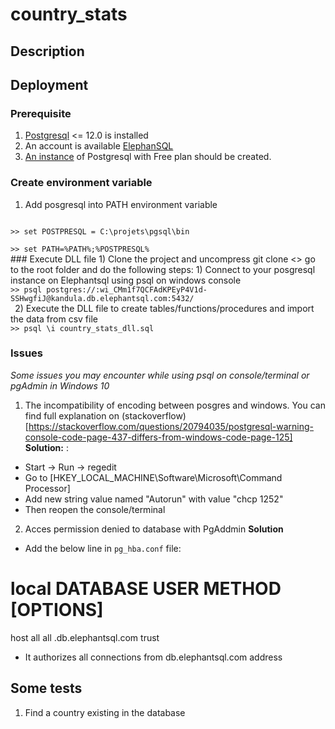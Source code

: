 # country_stats


## Description

## Deployment
### Prerequisite
1) [Postgresql](https://www.enterprisedb.com/downloads/postgres-postgresql-downloads) <= 12.0 is installed
2) An account is available [ElephanSQL](https://www.elephantsql.com)
3) [An instance](https://www.elephantsql.com/plans.html) of Postgresql with Free plan should be created. 
### Create environment variable
1) Add posgresql into PATH environment variable
<code>
>> set POSTPRESQL = C:\projets\pgsql\bin
</code>
<code>
>> set PATH=%PATH%;%POSTPRESQL%
</code>
### Execute DLL file 
1) Clone the project and uncompress
git clone <>
go to the root folder and do the following steps:
1) Connect to your posgresql instance on Elephantsql using psql on windows console
<code>
>> psql postgres://<username>:wi_CMm1f7QCFAdKPEyP4V1d-SSHwgfiJ@kandula.db.elephantsql.com:5432/<database name>
 </code>
2) Execute the DLL file to create tables/functions/procedures and import the data from csv file
<code>
>> psql \i country_stats_dll.sql
</code>

### Issues
<i>Some issues you may encounter while using psql on console/terminal or pgAdmin in Windows 10</i>
1) The incompatibility of encoding between posgres and windows. You can find full explanation on (stackoverflow)[https://stackoverflow.com/questions/20794035/postgresql-warning-console-code-page-437-differs-from-windows-code-page-125]
<b>Solution:</b> :
- Start -> Run -> regedit
- Go to [HKEY_LOCAL_MACHINE\Software\Microsoft\Command Processor]
- Add new string value named "Autorun" with value "chcp 1252"
- Then reopen the console/terminal
2) Acces permission denied to database with PgAddmin
<b>Solution</b>
- Add the below line in <code>pg_hba.conf</code> file:
# local         DATABASE  USER  METHOD  [OPTIONS]
host    all             all             .db.elephantsql.com            trust
- It authorizes all connections from db.elephantsql.com address

## Some tests
1. Find a country existing in the database



